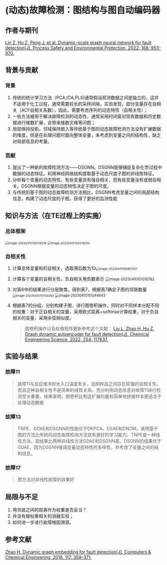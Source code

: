 # (动态)故障检测：图结构与图自动编码器

## 作者与期刊

[Lin Z, Hu Z, Peng J, et al. Dynamic-scale graph neural network for fault detection[J]. Process Safety and Environmental Protection, 2022, 168: 953-970.](https://www.sciencedirect.com/science/article/pii/S0957582022009016)

## 背景与贡献
### 背景
1. 传统的统计学习方法（PCA,ICA,PLS)通常假设观测数据之间是独立的，这并不适用于化工过程，通常需要较长的采样间隔，实验发现，部分变量存在自相关（ACF自相关系数），因此，需要考虑序列的动态特性（自相关性）；
2. 一些方法被用于解决故障检测的动态性，通常采用时间窗对现有数据和历史数据进行维数扩展，会带来维数灾难等问题；
3. 局部保持投影，邻域保持嵌入等传统基于图的动态故障检测方法没有扩展数据的维度，但是在处理问题时面向整体变量，未考虑到变量之间的结构性，缺乏对局部信息的考量。
### 贡献
1. 提出了一种新的故障检测方法——DSGNN。DSGNN能够捕捉复杂化学过程中数据的动态特征。利用神经网络结构提取基于动态尺度子图的非线性特征。
2. 分析每个变量的动态特性。有些变量具有强自相关，而有些变量没有或弱自相关。DSGNN根据变量的动态特性决定子图的尺度。
3. 与传统的基于图的动态故障检测方法相比，DSGNN考虑变量之间的局部结构信息，构建了动态尺度的子图，获得了更好的监测性能
## 知识与方法（在TE过程上的实施）
### 总体框架

<img src="C:\Users\Linglu\AppData\Roaming\Typora\typora-user-images\image-20230410150518218.png" alt="image-20230410150518218" style="zoom:67%;" />

<img src="C:\Users\Linglu\AppData\Roaming\Typora\typora-user-images\image-20230410154514033.png" alt="image-20230410154514033" style="zoom:67%;" />

### 自相关性
1. 计算总体变量和的自相关，选取滞后数为10<img src="C:\Users\Linglu\AppData\Roaming\Typora\typora-user-images\image-20230410150851337.png" alt="image-20230410150851337" style="zoom:67%;" />
2. 计算各个变量的自相关性，负自相关用负数表示
   <img src="C:\Users\Linglu\AppData\Roaming\Typora\typora-user-images\image-20230410151010782.png" alt="image-20230410151010782" style="zoom:80%;" />
3. 对表6中的结果进行分层聚类，得到表7，根据表7确定子图的邻居数量
   <img src="C:\Users\Linglu\AppData\Roaming\Typora\typora-user-images\image-20230410151104363.png" alt="image-20230410151104363" style="zoom:67%;" />
   <img src="C:\Users\Linglu\AppData\Roaming\Typora\typora-user-images\image-20230410151244643.png" alt="image-20230410151244643" style="zoom:80%;" />
4. 根据表7的分组，分别构建子图，进行图卷积操作，同时对不同样本分配不同的权重：对于正自相关的变量，采用欧式距离+softmax计算权重，对于负自相关的变量，采用余弦相似度。
   
   > 图卷积操作以及权值矩阵更新参考这个文献： [Liu L, Zhao H, Hu Z. Graph dynamic autoencoder for fault detection[J]. Chemical Engineering Science, 2022, 254: 117637.](https://www.sciencedirect.com/science/article/pii/S0009250922002214)
## 实验与结果
### 故障11
> 故障11与反应堆冷却水入口温度有关，说明样品之间存在较强的自相关性，而且这种自相关性不是简单的线性关系。充分利用动态信息对故障11进行检测至关重要。结果表明，图卷积比构造扩展向量和简单地拼接样本更适合于处理动态数据

### 故障13
> TNPE、GDAE和DSGNN的性能优于DKPCA、DSAE和DNOM，表明基于图的方法比传统的动态故障检测方法具有更好的学习能力。TNPE是一种线性方法，其结果比两种非线性方法GDAE和DSGNN差。DSGNN的结果优于GDAE，因为DSGNN强调变量动态特性的多样性，并考虑了变量之间的结构信息。

### 故障17
> 图方法对非线性故障的效果好

## 局限与不足

1. 用邻居之间的距离作为权重是否妥当？
2. 并没有做权重相关的消融实验；
3. 如何进一步进行故障根因溯源。

## 参考文献

[Zhao H. Dynamic graph embedding for fault detection[J]. Computers & Chemical Engineering, 2018, 117: 359-371.](https://www.sciencedirect.com/science/article/pii/S0098135418304800)